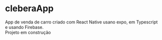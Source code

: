 # cleberaApp

App de venda de carro criado com React Native usano expo, em Typescript e usando Firebase.
<br />
Projeto em construção
